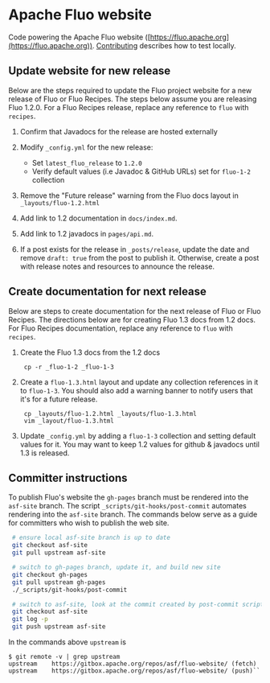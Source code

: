# Apache Fluo website

Code powering the Apache Fluo website ([https://fluo.apache.org](https://fluo.apache.org)).
[Contributing](CONTRIBUTING.md) describes how to test locally.

## Update website for new release

Below are the steps required to update the Fluo project website for a new release
of Fluo or Fluo Recipes.  The steps below assume you are releasing Fluo 1.2.0. For
a Fluo Recipes release, replace any reference to `fluo` with `recipes`.

1. Confirm that Javadocs for the release are hosted externally

2. Modify `_config.yml` for the new release:

    * Set `latest_fluo_release` to `1.2.0`
    * Verify default values (i.e Javadoc & GitHub URLs) set for `fluo-1-2` collection

3. Remove the "Future release" warning from the Fluo docs layout in `_layouts/fluo-1.2.html`

4. Add link to 1.2 documentation in `docs/index.md`.

5. Add link to 1.2 javadocs in `pages/api.md`.

6. If a post exists for the release in `_posts/release`, update the date and remove `draft: true`
   from the post to publish it.  Otherwise, create a post with release notes and resources to announce
   the release.

## Create documentation for next release

Below are steps to create documentation for the next release of Fluo or Fluo Recipes. The
directions below are for creating Fluo 1.3 docs from 1.2 docs.  For Fluo Recipes documentation,
replace any reference to `fluo` with `recipes`.

1. Create the Fluo 1.3 docs from the 1.2 docs

        cp -r _fluo-1-2 _fluo-1-3

2. Create a `fluo-1.3.html` layout and update any collection references in it to `fluo-1-3`.
   You should also add a warning banner to notify users that it's for a future release.

        cp _layouts/fluo-1.2.html _layouts/fluo-1.3.html
        vim _layout/fluo-1.3.html

3. Update `_config.yml` by adding a `fluo-1-3` collection and setting default values for it.
   You may want to keep 1.2 values for github & javadocs until 1.3 is released.
   
## Committer instructions

To publish Fluo's website the `gh-pages` branch must be rendered into the `asf-site` 
branch.  The script `_scripts/git-hooks/post-commit` automates rendering into the `asf-site` branch.
The commands below serve as a guide for committers who wish to publish the web site.

```bash
 # ensure local asf-site branch is up to date
 git checkout asf-site 
 git pull upstream asf-site

 # switch to gh-pages branch, update it, and build new site 
 git checkout gh-pages
 git pull upstream gh-pages 
 ./_scripts/git-hooks/post-commit 

 # switch to asf-site, look at the commit created by post-commit script, and push it if ok
 git checkout asf-site 
 git log -p
 git push upstream asf-site 
```

In the commands above `upstream` is 

```
$ git remote -v | grep upstream
upstream	https://gitbox.apache.org/repos/asf/fluo-website/ (fetch)
upstream	https://gitbox.apache.org/repos/asf/fluo-website/ (push)``
```
